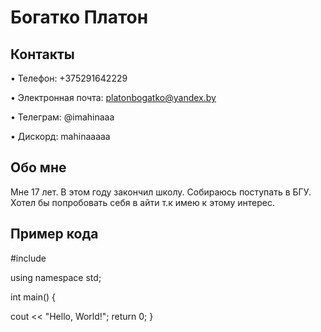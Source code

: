 # Богатко Платон 

## Контакты
• Телефон: +375291642229

• Электронная почта: platonbogatko@yandex.by

• Телеграм: @imahinaaa

• Дискорд: mahinaaaaa


## Обо мне
Мне 17 лет. В этом году закончил школу. Собираюсь поступать в БГУ. Хотел бы попробовать себя в айти т.к имею к этому интерес.

## Пример кода

#include

using namespace std;

int main() {

cout << "Hello, World!";
return 0;
}



